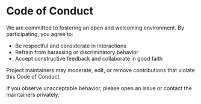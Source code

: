 # Code of Conduct

We are committed to fostering an open and welcoming environment. By participating, you agree to:

- Be respectful and considerate in interactions
- Refrain from harassing or discriminatory behavior
- Accept constructive feedback and collaborate in good faith

Project maintainers may moderate, edit, or remove contributions that violate this Code of Conduct.

If you observe unacceptable behavior, please open an issue or contact the maintainers privately.